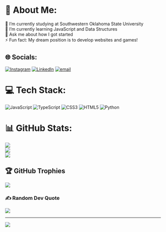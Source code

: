 # 💫 About Me:
🔭 I’m currently studying at Southwestern Oklahoma State University<br>🌱 I’m currently learning JavaScript and Data Structures<br>💬 Ask me about how I got started<br>⚡ Fun fact: My dream position is to develop websites and games!


## 🌐 Socials:
[![Instagram](https://img.shields.io/badge/Instagram-%23E4405F.svg?logo=Instagram&logoColor=white)](https://instagram.com/nick.walka) [![LinkedIn](https://img.shields.io/badge/LinkedIn-%230077B5.svg?logo=linkedin&logoColor=white)](https://linkedin.com/in/www.linkedin.com/in/nicholas-walker-a046a4301) [![email](https://img.shields.io/badge/Email-D14836?logo=gmail&logoColor=white)](mailto:nicholasw320@gmail.com) 

# 💻 Tech Stack:
![JavaScript](https://img.shields.io/badge/javascript-%23323330.svg?style=for-the-badge&logo=javascript&logoColor=%23F7DF1E) ![TypeScript](https://img.shields.io/badge/typescript-%23007ACC.svg?style=for-the-badge&logo=typescript&logoColor=white) ![CSS3](https://img.shields.io/badge/css3-%231572B6.svg?style=for-the-badge&logo=css3&logoColor=white) ![HTML5](https://img.shields.io/badge/html5-%23E34F26.svg?style=for-the-badge&logo=html5&logoColor=white) ![Python](https://img.shields.io/badge/python-3670A0?style=for-the-badge&logo=python&logoColor=ffdd54)
# 📊 GitHub Stats:
![](https://github-readme-stats.vercel.app/api?username=NicholasWalker11&theme=radical&hide_border=false&include_all_commits=true&count_private=false)<br/>
![](https://nirzak-streak-stats.vercel.app/?user=NicholasWalker11&theme=radical&hide_border=false)<br/>
![](https://github-readme-stats.vercel.app/api/top-langs/?username=NicholasWalker11&theme=radical&hide_border=false&include_all_commits=true&count_private=false&layout=compact)

## 🏆 GitHub Trophies
![](https://github-profile-trophy.vercel.app/?username=NicholasWalker11&theme=radical&no-frame=false&no-bg=true&margin-w=4)

### ✍️ Random Dev Quote
![](https://quotes-github-readme.vercel.app/api?type=horizontal&theme=radical)

---
[![](https://visitcount.itsvg.in/api?id=NicholasWalker11&icon=8&color=8)](https://visitcount.itsvg.in)

<!-- Proudly created with GPRM ( https://gprm.itsvg.in ) -->
